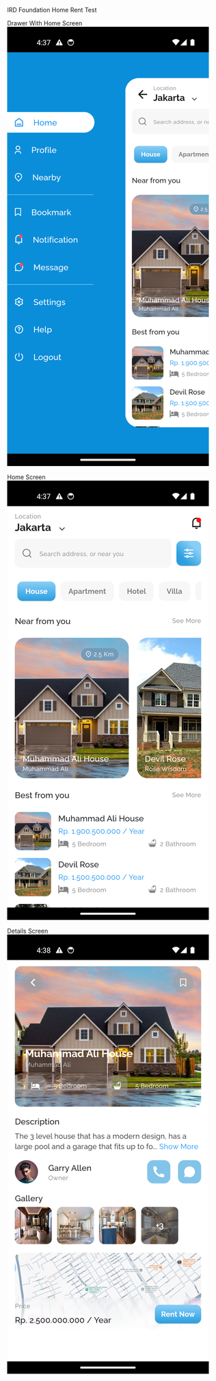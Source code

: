 IRD Foundation Home Rent Test

Drawer With Home Screen
![Example Image](https://github.com/mehediFlutter/Home-Rent-IRD-Foundation-/blob/2a9417dfc221754c39688bdb1676b1976e55f565/Drawer_with_home.png)

Home Screen
![Example Image](https://github.com/mehediFlutter/Home-Rent-IRD-Foundation-/blob/18e232295d0868f0f9578475c99b3e9fcbed6a17/Home_Screen.png)

Details Screen 
![Example Image](https://github.com/mehediFlutter/Home-Rent-IRD-Foundation-/blob/3a61a87bc7e9ec7bff08703358692430fbc0ef03/Details_screen.png)

